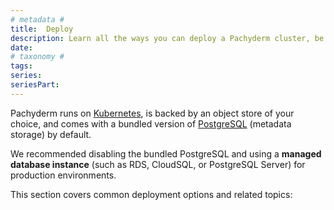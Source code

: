 ```yaml
---
# metadata # 
title:  Deploy
description: Learn all the ways you can deploy a Pachyderm cluster, be it locally, on-premise, or in the cloud. 
date: 
# taxonomy #
tags: 
series:
seriesPart:
--- 
```


Pachyderm runs on [Kubernetes](https://kubernetes.io/), is backed by an object store of your choice, and comes with a bundled version of [PostgreSQL](https://www.postgresql.org/) (metadata storage) by default. 

We recommended disabling the bundled PostgreSQL and using a **managed database instance** (such as RDS, CloudSQL, or PostgreSQL Server) for production environments.

This section covers common deployment options and related topics:
 